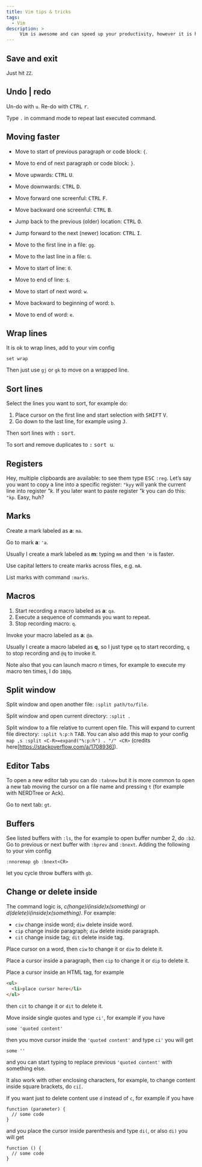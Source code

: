 ```yaml
---
title: Vim tips & tricks
tags:
  - Vim
description: >
     Vim is awesome and can speed up your productivity, however it is hard to learn. I will write here things it is worth to remember.
---
```


## Save and exit

Just hit `ZZ`.

## Undo | redo

Un-do with `u`. Re-do with <kbd>CTRL</kbd> <kbd>r</kbd>.

Type `.` in command mode to repeat last executed command.

## Moving faster

- Move to start of previous paragraph or code block: `{`.
- Move to end of next paragraph or code block: `}`.

- Move upwards: <kbd>CTRL</kbd> <kbd>U</kbd>.
- Move downwards: <kbd>CTRL</kbd> <kbd>D</kbd>.

- Move forward one screenful: <kbd>CTRL</kbd> <kbd>F</kbd>.
- Move backward one screenful: <kbd>CTRL</kbd> <kbd>B</kbd>.

- Jump back to the previous (older) location: <kbd>CTRL</kbd> <kbd>O</kbd>.
- Jump forward to the next (newer) location: <kbd>CTRL</kbd> <kbd>I</kbd>.

- Move to the first line in a file: `gg`.
- Move to the last line in a file: `G`.

- Move to start of line: `0`.
- Move to end of line: `$`.

- Move to start of next word: `w`.
- Move backward to beginning of word: `b`.
- Move to end of word: `e`.

## Wrap lines

It is ok to wrap lines, add to your vim config

```
set wrap
```

Then just use `gj` or `gk` to move on a wrapped line.

## Sort lines

Select the lines you want to sort, for example do:

1. Place cursor on the first line and start selection with <kbd>SHIFT</kbd> <kbd>V</kbd>.
2. Go down to the last line, for example using <kbd>J</kbd>.

Then sort lines with <kbd>:</kbd> <kbd>sort</kbd>.

To sort and remove duplicates to <kbd>:</kbd> <kbd>sort u</kbd>.

## Registers

Hey, multiple clipboards are available: to see them type <kbd>ESC</kbd> `:reg`.
Let’s say you want to copy a line into a specific register: `"kyy` will yank the current line into register *"k*. If you later want to paste register *"k* you can do this: `"kp`. Easy, huh?

## Marks

Create a mark labeled as **a**: `ma`.

Go to mark **a**: `'a`.

Usually I create a mark labeled as **m**: typing `mm` and then `'m` is faster.

Use capital letters to create marks across files, e.g. `mA`.

List marks with command `:marks`.

## Macros

1. Start recording a macro labeled as **a**: `qa`.
2. Execute a sequence of commands you want to repeat.
3. Stop recording macro: `q`.

Invoke your macro labeled as **a**: `@a`.

Usually I create a macro labeled as **q**, so I just type `qq` to start recording, `q` to stop recording and `@q` to invoke it.

Note also that you can launch macro *n* times, for example to execute my macro ten times, I do `10@q`.

## Split window

Split window and open another file: `:split path/to/file`.

Split window and open current directory: `:split .`

Split window to a file relative to current open file. This will expand to current file directory: `:split %:p:h` <kbd>TAB</kbd>.
You can also add this map to your config `map ,s :split <C-R>=expand("%:p:h") . "/" <CR>` (credits here[https://stackoverflow.com/a/1708936]).

## Editor Tabs

To open a new editor tab you can do `:tabnew` but it is more common to open a new tab moving the cursor on a file name and pressing `t` (for example with NERDTree or Ack).

Go to next tab: `gt`.

## Buffers

See listed buffers with `:ls`, the for example to open buffer number 2, do `:b2`. Go to previous or next buffer with `:bprev` and `:bnext`. Adding the following to your vim config

```
:nnoremap gb :bnext<CR>
```

let you cycle throw buffers with `gb`.

## Change or delete **inside**

The command logic is, _c(hange)i(inside)x(something)_ or _d(delete)i(inside)x(something)_. For example:

- `ciw` change inside word; `diw` delete inside word.
- `cip` change inside paragraph; `diw` delete inside paragraph.
- `cit` change inside tag; `dit` delete inside tag.

Place cursor on a word, then `ciw` to change it or `diw` to delete it.

Place a cursor inside a paragraph, then `cip` to change it or `dip` to delete it.

Place a cursor inside an HTML tag, for example

```html
<ul>
  <li>place cursor here</li>
</ul>
```

then `cit` to change it or `dit` to delete it.

Move inside single quotes and type `ci'`, for example if you have

```
some 'quoted content'
```

then you move cursor inside the `'quoted content'` and type `ci'` you will get

```
some ''
```

and you can start typing to replace previous `'quoted content'` with something else.

It also work with other enclosing characters, for example, to change content inside square brackets, do `ci[`.

If you want just to delete content use `d` instead of `c`, for example if you have

```
function (parameter) {
  // some code
}
```

and you place the cursor inside parenthesis and type `di(`, or also `di)` you will get

```
function () {
  // some code
}
```

